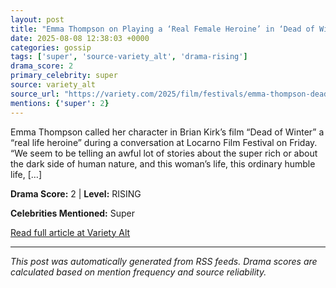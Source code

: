 ```yaml
---
layout: post
title: "Emma Thompson on Playing a ‘Real Female Heroine’ in ‘Dead of Winter’ and Filming Violent Scenes: ‘Why Start This Action Stuff When You’re 66 Years Old? That’s Just Stupid’"
date: 2025-08-08 12:38:03 +0000
categories: gossip
tags: ['super', 'source-variety_alt', 'drama-rising']
drama_score: 2
primary_celebrity: super
source: variety_alt
source_url: "https://variety.com/2025/film/festivals/emma-thompson-dead-of-winter-filming-action-scenes-1236482256/"
mentions: {'super': 2}
---
```


Emma Thompson called her character in Brian Kirk’s film “Dead of Winter” a “real life heroine” during a conversation at Locarno Film Festival on Friday. “We seem to be telling an awful lot of stories about the super rich or about the dark side of human nature, and this woman’s life, this ordinary humble life, […]

**Drama Score:** 2 | **Level:** RISING

**Celebrities Mentioned:** Super

[Read full article at Variety Alt](https://variety.com/2025/film/festivals/emma-thompson-dead-of-winter-filming-action-scenes-1236482256/)

---
*This post was automatically generated from RSS feeds. Drama scores are calculated based on mention frequency and source reliability.*
